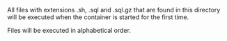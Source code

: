 All files with extensions .sh, .sql and .sql.gz that are found in this directory will be executed when the container is started for the first time.

Files will be executed in alphabetical order.
